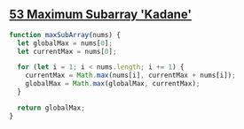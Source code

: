## [53 Maximum Subarray 'Kadane'](https://leetcode.com/problems/maximum-subarray/description/)

<!-- notecardId: 1753183033384 -->

```js
function maxSubArray(nums) {
  let globalMax = nums[0];
  let currentMax = nums[0];

  for (let i = 1; i < nums.length; i += 1) {
    currentMax = Math.max(nums[i], currentMax + nums[i]);
    globalMax = Math.max(globalMax, currentMax);
  }

  return globalMax;
}
```
